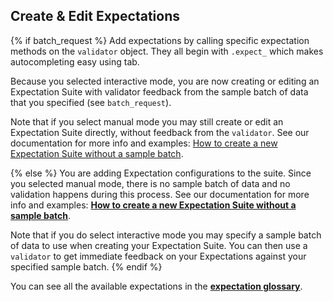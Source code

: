 ## Create & Edit Expectations

{% if batch_request %}
Add expectations by calling specific expectation methods on the `validator` object. They all begin with `.expect_` which makes autocompleting easy using tab.

Because you selected interactive mode, you are now creating or editing an Expectation Suite with validator feedback from the sample batch of data that you specified (see `batch_request`).

Note that if you select manual mode you may still create or edit an Expectation Suite directly, without feedback from the `validator`. See our documentation for more info and examples: [How to create a new Expectation Suite without a sample batch](https://docs.greatexpectations.io/en/latest/guides/how_to_guides/creating_and_editing_expectations/how_to_create_a_new_expectation_suite_without_a_sample_batch.html).

{% else %}
You are adding Expectation configurations to the suite. Since you selected manual mode, there is no sample batch of data and no validation happens during this process. See our documentation for more info and examples: **[How to create a new Expectation Suite without a sample batch](https://docs.greatexpectations.io/en/latest/guides/how_to_guides/creating_and_editing_expectations/how_to_create_a_new_expectation_suite_without_a_sample_batch.html)**.

Note that if you do select interactive mode you may specify a sample batch of data to use when creating your Expectation Suite. You can then use a `validator` to get immediate feedback on your Expectations against your specified sample batch.
{% endif %}

You can see all the available expectations in the **[expectation glossary](https://docs.greatexpectations.io/en/latest/reference/glossary_of_expectations.html?utm_source=notebook&utm_medium=create_expectations)**.
